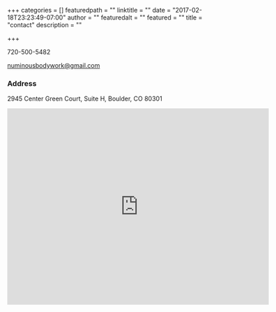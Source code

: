 +++
categories = []
featuredpath = ""
linktitle = ""
date = "2017-02-18T23:23:49-07:00"
author = ""
featuredalt = ""
featured = ""
title = "contact"
description = ""

+++

720-500-5482

[numinousbodywork@gmail.com](mailto:numinousbodywork@mgail.com)

### Address

2945 Center Green Court, Suite H, Boulder, CO 80301

<iframe src="https://www.google.com/maps/embed?pb=!1m18!1m12!1m3!1d97762.13655711975!2d-105.31018910946726!3d40.029288713193296!2m3!1f0!2f0!3f0!3m2!1i1024!2i768!4f13.1!3m3!1m2!1s0x876b8d4e278dafd3%3A0xc8393b7ca01b8058!2sBoulder%2C+CO!5e0!3m2!1sen!2sus!4v1487522437880" width="600" height="450" frameborder="0" style="border:0" allowfullscreen></iframe://www.google.com/maps/embed?pb=!1m18!1m12!1m3!1d97762.13655711975!2d-105.31018910946726!3d40.029288713193296!2m3!1f0!2f0!3f0!3m2!1i1024!2i768!4f13.1!3m3!1m2!1s0x876b8d4e278dafd3%3A0xc8393b7ca01b8058!2sBoulder%2C+CO!5e0!3m2!1sen!2sus!4v1487522437880" width="600" height="450" frameborder="0" style="border:0" allowfullscreen></iframe>


